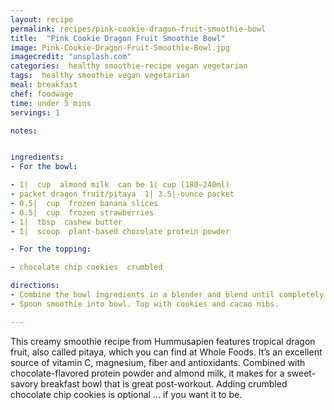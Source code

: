 ```yaml
---
layout: recipe
permalink: recipes/pink-cookie-dragon-fruit-smoothie-bowl
title:  "Pink Cookie Dragon Fruit Smoothie Bowl"
image: Pink-Cookie-Dragon-Fruit-Smoothie-Bowl.jpg
imagecredit: "unsplash.com"
categories:  healthy smoothie-recipe vegan vegetarian
tags:  healthy smoothie vegan vegetarian
meal: breakfast
chef: foodwage
time: under 5 mins
servings: 1

notes:


ingredients:
- For the bowl:

- 1|  cup  almond milk  can be 1| cup (180–240ml)
- packet dragon fruit/pitaya  1| 3.5|-ounce packet
- 0.5|  cup  frozen banana slices
- 0.5|  cup  frozen strawberries
- 1|  tbsp  cashew butter
- 1|  scoop  plant-based chocolate protein powder

- For the topping:

- chocolate chip cookies  crumbled

directions:
- Combine the bowl ingredients in a blender and blend until completely smooth and creamy, adding more almond milk if necessary. It should be nice and thick. Sweeten to taste with pure maple syrup, if desired.
- Spoon smoothie into bowl. Top with cookies and cacao nibs.

---
```


This creamy smoothie recipe from Hummusapien features tropical dragon fruit, also called pitaya, which you can find at Whole Foods. It’s an excellent source of vitamin C, magnesium, fiber and antioxidants. Combined with chocolate-flavored protein powder and almond milk, it makes for a sweet-savory breakfast bowl that is great post-workout. Adding crumbled chocolate chip cookies is optional … if you want it to be.